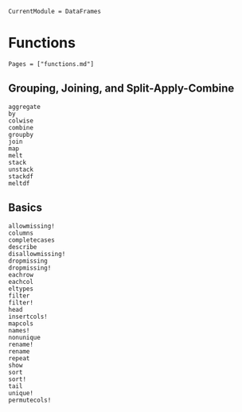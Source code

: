 ```@meta
CurrentModule = DataFrames
```

# Functions

```@index
Pages = ["functions.md"]
```

## Grouping, Joining, and Split-Apply-Combine

```@docs
aggregate
by
colwise
combine
groupby
join
map
melt
stack
unstack
stackdf
meltdf
```

## Basics

```@docs
allowmissing!
columns
completecases
describe
disallowmissing!
dropmissing
dropmissing!
eachrow
eachcol
eltypes
filter
filter!
head
insertcols!
mapcols
names!
nonunique
rename!
rename
repeat
show
sort
sort!
tail
unique!
permutecols!
```
